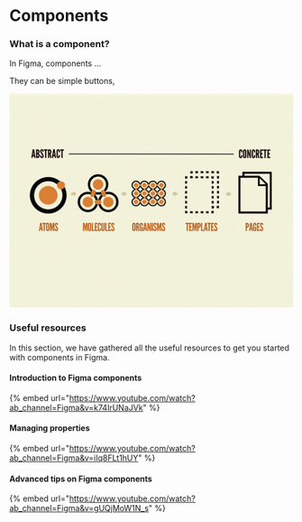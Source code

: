 # Components

### What is a component?

In Figma, components ...

They can be simple buttons,&#x20;

![Source: Atomic Design by Brad Frost (@brad\_frost)](<../.gitbook/assets/image (5).png>)

### Useful resources

In this section, we have gathered all the useful resources to get you started with components in Figma.

#### Introduction to Figma components

{% embed url="https://www.youtube.com/watch?ab_channel=Figma&v=k74IrUNaJVk" %}

#### Managing properties

{% embed url="https://www.youtube.com/watch?ab_channel=Figma&v=iIq8FLt1hUY" %}

#### Advanced tips on Figma components

{% embed url="https://www.youtube.com/watch?ab_channel=Figma&v=gUQjMoW1N_s" %}
